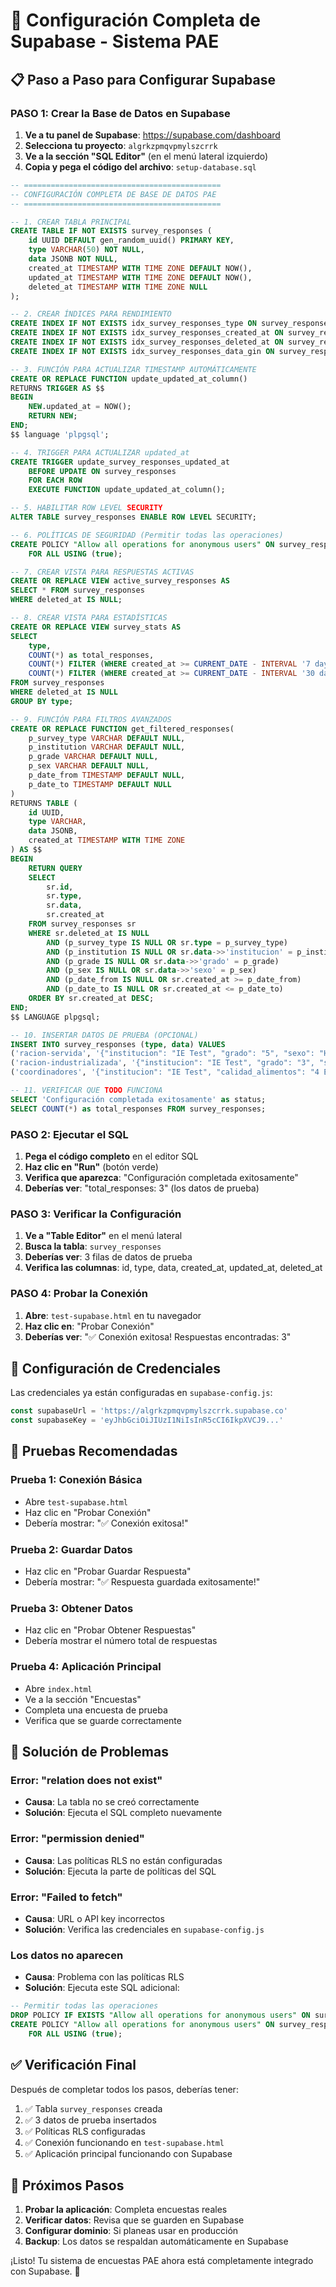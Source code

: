 # 🚀 Configuración Completa de Supabase - Sistema PAE

## 📋 Paso a Paso para Configurar Supabase

### PASO 1: Crear la Base de Datos en Supabase

1. **Ve a tu panel de Supabase**: https://supabase.com/dashboard
2. **Selecciona tu proyecto**: `algrkzpmqvpmylszcrrk`
3. **Ve a la sección "SQL Editor"** (en el menú lateral izquierdo)
4. **Copia y pega el código del archivo**: `setup-database.sql`

```sql
-- ============================================
-- CONFIGURACIÓN COMPLETA DE BASE DE DATOS PAE
-- ============================================

-- 1. CREAR TABLA PRINCIPAL
CREATE TABLE IF NOT EXISTS survey_responses (
    id UUID DEFAULT gen_random_uuid() PRIMARY KEY,
    type VARCHAR(50) NOT NULL,
    data JSONB NOT NULL,
    created_at TIMESTAMP WITH TIME ZONE DEFAULT NOW(),
    updated_at TIMESTAMP WITH TIME ZONE DEFAULT NOW(),
    deleted_at TIMESTAMP WITH TIME ZONE NULL
);

-- 2. CREAR ÍNDICES PARA RENDIMIENTO
CREATE INDEX IF NOT EXISTS idx_survey_responses_type ON survey_responses(type);
CREATE INDEX IF NOT EXISTS idx_survey_responses_created_at ON survey_responses(created_at);
CREATE INDEX IF NOT EXISTS idx_survey_responses_deleted_at ON survey_responses(deleted_at);
CREATE INDEX IF NOT EXISTS idx_survey_responses_data_gin ON survey_responses USING GIN (data);

-- 3. FUNCIÓN PARA ACTUALIZAR TIMESTAMP AUTOMÁTICAMENTE
CREATE OR REPLACE FUNCTION update_updated_at_column()
RETURNS TRIGGER AS $$
BEGIN
    NEW.updated_at = NOW();
    RETURN NEW;
END;
$$ language 'plpgsql';

-- 4. TRIGGER PARA ACTUALIZAR updated_at
CREATE TRIGGER update_survey_responses_updated_at 
    BEFORE UPDATE ON survey_responses 
    FOR EACH ROW 
    EXECUTE FUNCTION update_updated_at_column();

-- 5. HABILITAR ROW LEVEL SECURITY
ALTER TABLE survey_responses ENABLE ROW LEVEL SECURITY;

-- 6. POLÍTICAS DE SEGURIDAD (Permitir todas las operaciones)
CREATE POLICY "Allow all operations for anonymous users" ON survey_responses
    FOR ALL USING (true);

-- 7. CREAR VISTA PARA RESPUESTAS ACTIVAS
CREATE OR REPLACE VIEW active_survey_responses AS
SELECT * FROM survey_responses 
WHERE deleted_at IS NULL;

-- 8. CREAR VISTA PARA ESTADÍSTICAS
CREATE OR REPLACE VIEW survey_stats AS
SELECT 
    type,
    COUNT(*) as total_responses,
    COUNT(*) FILTER (WHERE created_at >= CURRENT_DATE - INTERVAL '7 days') as last_week,
    COUNT(*) FILTER (WHERE created_at >= CURRENT_DATE - INTERVAL '30 days') as last_month
FROM survey_responses 
WHERE deleted_at IS NULL
GROUP BY type;

-- 9. FUNCIÓN PARA FILTROS AVANZADOS
CREATE OR REPLACE FUNCTION get_filtered_responses(
    p_survey_type VARCHAR DEFAULT NULL,
    p_institution VARCHAR DEFAULT NULL,
    p_grade VARCHAR DEFAULT NULL,
    p_sex VARCHAR DEFAULT NULL,
    p_date_from TIMESTAMP DEFAULT NULL,
    p_date_to TIMESTAMP DEFAULT NULL
)
RETURNS TABLE (
    id UUID,
    type VARCHAR,
    data JSONB,
    created_at TIMESTAMP WITH TIME ZONE
) AS $$
BEGIN
    RETURN QUERY
    SELECT 
        sr.id,
        sr.type,
        sr.data,
        sr.created_at
    FROM survey_responses sr
    WHERE sr.deleted_at IS NULL
        AND (p_survey_type IS NULL OR sr.type = p_survey_type)
        AND (p_institution IS NULL OR sr.data->>'institucion' = p_institution)
        AND (p_grade IS NULL OR sr.data->>'grado' = p_grade)
        AND (p_sex IS NULL OR sr.data->>'sexo' = p_sex)
        AND (p_date_from IS NULL OR sr.created_at >= p_date_from)
        AND (p_date_to IS NULL OR sr.created_at <= p_date_to)
    ORDER BY sr.created_at DESC;
END;
$$ LANGUAGE plpgsql;

-- 10. INSERTAR DATOS DE PRUEBA (OPCIONAL)
INSERT INTO survey_responses (type, data) VALUES 
('racion-servida', '{"institucion": "IE Test", "grado": "5", "sexo": "Hombre", "manipuladoras_amables": "😁 Siempre"}'),
('racion-industrializada', '{"institucion": "IE Test", "grado": "3", "sexo": "Mujer", "calidad_alimentos": "😊 Casi siempre"}'),
('coordinadores', '{"institucion": "IE Test", "calidad_alimentos": "4 Excelente", "variedad_menus": "3 Bueno"}');

-- 11. VERIFICAR QUE TODO FUNCIONA
SELECT 'Configuración completada exitosamente' as status;
SELECT COUNT(*) as total_responses FROM survey_responses;
```

### PASO 2: Ejecutar el SQL

1. **Pega el código completo** en el editor SQL
2. **Haz clic en "Run"** (botón verde)
3. **Verifica que aparezca**: "Configuración completada exitosamente"
4. **Deberías ver**: "total_responses: 3" (los datos de prueba)

### PASO 3: Verificar la Configuración

1. **Ve a "Table Editor"** en el menú lateral
2. **Busca la tabla**: `survey_responses`
3. **Deberías ver**: 3 filas de datos de prueba
4. **Verifica las columnas**: id, type, data, created_at, updated_at, deleted_at

### PASO 4: Probar la Conexión

1. **Abre**: `test-supabase.html` en tu navegador
2. **Haz clic en**: "Probar Conexión"
3. **Deberías ver**: "✅ Conexión exitosa! Respuestas encontradas: 3"

## 🔧 Configuración de Credenciales

Las credenciales ya están configuradas en `supabase-config.js`:

```javascript
const supabaseUrl = 'https://algrkzpmqvpmylszcrrk.supabase.co'
const supabaseKey = 'eyJhbGciOiJIUzI1NiIsInR5cCI6IkpXVCJ9...'
```

## 🧪 Pruebas Recomendadas

### Prueba 1: Conexión Básica
- Abre `test-supabase.html`
- Haz clic en "Probar Conexión"
- Debería mostrar: "✅ Conexión exitosa!"

### Prueba 2: Guardar Datos
- Haz clic en "Probar Guardar Respuesta"
- Debería mostrar: "✅ Respuesta guardada exitosamente!"

### Prueba 3: Obtener Datos
- Haz clic en "Probar Obtener Respuestas"
- Debería mostrar el número total de respuestas

### Prueba 4: Aplicación Principal
- Abre `index.html`
- Ve a la sección "Encuestas"
- Completa una encuesta de prueba
- Verifica que se guarde correctamente

## 🚨 Solución de Problemas

### Error: "relation does not exist"
- **Causa**: La tabla no se creó correctamente
- **Solución**: Ejecuta el SQL completo nuevamente

### Error: "permission denied"
- **Causa**: Las políticas RLS no están configuradas
- **Solución**: Ejecuta la parte de políticas del SQL

### Error: "Failed to fetch"
- **Causa**: URL o API key incorrectos
- **Solución**: Verifica las credenciales en `supabase-config.js`

### Los datos no aparecen
- **Causa**: Problema con las políticas RLS
- **Solución**: Ejecuta este SQL adicional:

```sql
-- Permitir todas las operaciones
DROP POLICY IF EXISTS "Allow all operations for anonymous users" ON survey_responses;
CREATE POLICY "Allow all operations for anonymous users" ON survey_responses
    FOR ALL USING (true);
```

## ✅ Verificación Final

Después de completar todos los pasos, deberías tener:

1. ✅ Tabla `survey_responses` creada
2. ✅ 3 datos de prueba insertados
3. ✅ Políticas RLS configuradas
4. ✅ Conexión funcionando en `test-supabase.html`
5. ✅ Aplicación principal funcionando con Supabase

## 🎯 Próximos Pasos

1. **Probar la aplicación**: Completa encuestas reales
2. **Verificar datos**: Revisa que se guarden en Supabase
3. **Configurar dominio**: Si planeas usar en producción
4. **Backup**: Los datos se respaldan automáticamente en Supabase

¡Listo! Tu sistema de encuestas PAE ahora está completamente integrado con Supabase. 🚀
